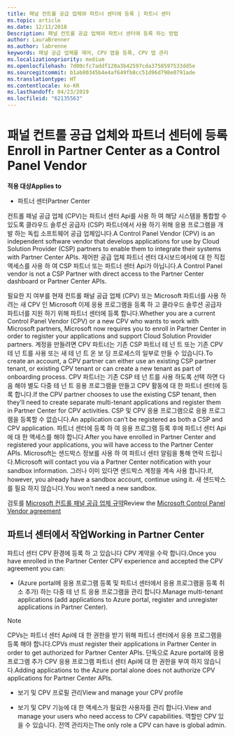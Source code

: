 ```yaml
---
title: 패널 컨트롤 공급 업체와 파트너 센터에 등록 | 파트너 센터
ms.topic: article
ms.date: 12/11/2018
Description: 패널 컨트롤 공급 업체와 파트너 센터에 등록 하는 방법
author: LauraBrenner
ms.author: labrenne
keywords: 패널 공급 업체를 제어, CPV 앱을 등록, CPV 앱 관리
ms.localizationpriority: medium
ms.openlocfilehash: 7d00cfc7addf120a3b42597cda3758597533dd5e
ms.sourcegitcommit: b1ab80345b4e4af649fb8cc51d96d798e0791ade
ms.translationtype: HT
ms.contentlocale: ko-KR
ms.lasthandoff: 04/23/2019
ms.locfileid: "62135563"
---
```

# <a name="enroll-in-partner-center-as-a-control-panel-vendor"></a><span data-ttu-id="60c27-104">패널 컨트롤 공급 업체와 파트너 센터에 등록</span><span class="sxs-lookup"><span data-stu-id="60c27-104">Enroll in Partner Center as a Control Panel Vendor</span></span>

<span data-ttu-id="60c27-105">**적용 대상**</span><span class="sxs-lookup"><span data-stu-id="60c27-105">**Applies to**</span></span>

- <span data-ttu-id="60c27-106">파트너 센터</span><span class="sxs-lookup"><span data-stu-id="60c27-106">Partner Center</span></span>

<span data-ttu-id="60c27-107">컨트롤 패널 공급 업체 (CPV)는 파트너 센터 Api를 사용 하 여 해당 시스템을 통합할 수 있도록 클라우드 솔루션 공급자 (CSP) 파트너에서 사용 하기 위해 응용 프로그램을 개발 하는 독립 소프트웨어 공급 업체입니다.</span><span class="sxs-lookup"><span data-stu-id="60c27-107">A Control Panel Vendor (CPV) is an independent software vendor that develops applications for use by Cloud Solution Provider (CSP) partners to enable them to integrate their systems with Partner Center APIs.</span></span> <span data-ttu-id="60c27-108">제어판 공급 업체 파트너 센터 대시보드에서에 대 한 직접 액세스를 사용 하 여 CSP 파트너 또는 파트너 센터 Api가 아닙니다.</span><span class="sxs-lookup"><span data-stu-id="60c27-108">A Control Panel vendor is not a CSP Partner with direct access to the Partner Center dashboard or Partner Center APIs.</span></span>

<span data-ttu-id="60c27-109">필요한 지 여부를 현재 컨트롤 패널 공급 업체 (CPV) 또는 Microsoft 파트너를 사용 하려는 새 CPV 인 Microsoft 이제 응용 프로그램을 등록 하 고 클라우드 솔루션 공급자 파트너를 지원 하기 위해 파트너 센터에 등록 합니다.</span><span class="sxs-lookup"><span data-stu-id="60c27-109">Whether you are a current Control Panel Vendor (CPV) or a new CPV who wants to work with Microsoft partners, Microsoft now requires you to enroll in Partner Center in order to register your applications and support Cloud Solution Provider partners.</span></span> <span data-ttu-id="60c27-110">계정을 만들려면 CPV 파트너는 기존 CSP 파트너 테 넌 트 또는 기존 CPV 테 넌 트를 사용 또는 새 테 넌 트 온 보 딩 프로세스의 일부로 만들 수 있습니다.</span><span class="sxs-lookup"><span data-stu-id="60c27-110">To create an account, a CPV partner can either use an existing CSP partner tenant, or existing CPV tenant or can create a new tenant as part of onboarding process.</span></span> <span data-ttu-id="60c27-111">CPV 파트너는 기존 CSP 테 넌 트를 사용 하도록 선택 하면 다음 해야 별도 다중 테 넌 트 응용 프로그램을 만들고 CPV 활동에 대 한 파트너 센터에 등록 합니다.</span><span class="sxs-lookup"><span data-stu-id="60c27-111">If the CPV partner chooses to use the existing CSP tenant, then they’ll need to create separate multi-tenant applications and register them in Partner Center for CPV activities.</span></span> <span data-ttu-id="60c27-112">CSP 및 CPV 응용 프로그램으로 응용 프로그램을 등록할 수 없습니다.</span><span class="sxs-lookup"><span data-stu-id="60c27-112">An application can’t be registered as both a CSP and CPV application.</span></span> <span data-ttu-id="60c27-113">파트너 센터에 등록 하 여 응용 프로그램 등록 후에 파트너 센터 Api에 대 한 액세스를 해야 합니다.</span><span class="sxs-lookup"><span data-stu-id="60c27-113">After you have enrolled in Partner Center and registered your applications, you will have access to the Partner Center APIs.</span></span>  <span data-ttu-id="60c27-114">Microsoft는 샌드박스 정보를 사용 하 여 파트너 센터 알림을 통해 연락 드립니다.</span><span class="sxs-lookup"><span data-stu-id="60c27-114">Microsoft will contact you via a Partner Center notification with your sandbox information.</span></span> <span data-ttu-id="60c27-115">그러나 이미 있다면 샌드박스 계정을 계속 사용 합니다.</span><span class="sxs-lookup"><span data-stu-id="60c27-115">If, however, you already have a sandbox account, continue using it.</span></span> <span data-ttu-id="60c27-116">새 샌드박스를 필요 하지 않습니다.</span><span class="sxs-lookup"><span data-stu-id="60c27-116">You won’t need a new sandbox.</span></span>   

<span data-ttu-id="60c27-117">검토를 [Microsoft 컨트롤 패널 공급 업체 규약](https://go.microsoft.com/fwlink/?linkid=2055198)</span><span class="sxs-lookup"><span data-stu-id="60c27-117">Review the [Microsoft Control Panel Vendor agreement](https://go.microsoft.com/fwlink/?linkid=2055198)</span></span>


## <a name="working-in-partner-center"></a><span data-ttu-id="60c27-118">파트너 센터에서 작업</span><span class="sxs-lookup"><span data-stu-id="60c27-118">Working in Partner Center</span></span>
<span data-ttu-id="60c27-119">파트너 센터 CPV 환경에 등록 하 고 있습니다 CPV 계약을 수락 합니다.</span><span class="sxs-lookup"><span data-stu-id="60c27-119">Once you have enrolled in the Partner Center CPV experience and accepted the CPV agreement you can:</span></span>

- <span data-ttu-id="60c27-120">(Azure portal에 응용 프로그램 등록 및 파트너 센터에서 응용 프로그램을 등록 취소 추가) 하는 다중 테 넌 트 응용 프로그램을 관리 합니다.</span><span class="sxs-lookup"><span data-stu-id="60c27-120">Manage multi-tenant applications (add applications to Azure portal, register and unregister applications in Partner Center).</span></span>

>[!Note] 
><span data-ttu-id="60c27-121">CPVs는 파트너 센터 Api에 대 한 권한을 받기 위해 파트너 센터에서 응용 프로그램을 등록 해야 합니다.</span><span class="sxs-lookup"><span data-stu-id="60c27-121">CPVs must register their applications in Partner Center in order to get authorized for Partner Center APIs.</span></span> <span data-ttu-id="60c27-122">단독으로 Azure portal에 응용 프로그램 추가 CPV 응용 프로그램 파트너 센터 Api에 대 한 권한을 부여 하지 않습니다.</span><span class="sxs-lookup"><span data-stu-id="60c27-122">Adding applications to the Azure portal alone does not authorize CPV applications for Partner Center APIs.</span></span> 

- <span data-ttu-id="60c27-123">보기 및 CPV 프로필 관리</span><span class="sxs-lookup"><span data-stu-id="60c27-123">View and manage your CPV profile</span></span> 

- <span data-ttu-id="60c27-124">보기 및 CPV 기능에 대 한 액세스가 필요한 사용자를 관리 합니다.</span><span class="sxs-lookup"><span data-stu-id="60c27-124">View and manage your users who need access to CPV capabilities.</span></span> <span data-ttu-id="60c27-125">역할만 CPV 있을 수 있습니다. 전역 관리자는</span><span class="sxs-lookup"><span data-stu-id="60c27-125">The only role a CPV can have is global admin.</span></span>


